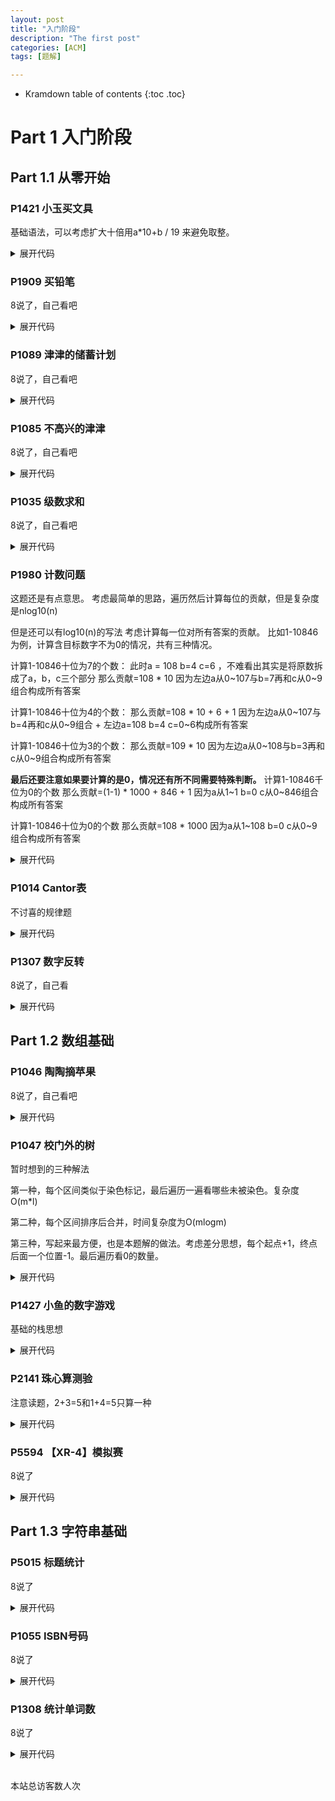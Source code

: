 ```yaml
---
layout: post
title: "入门阶段"
description: "The first post"
categories: [ACM]
tags: [题解]

---
```


* Kramdown table of contents
{:toc .toc}

# Part 1 入门阶段
## Part 1.1 从零开始
### P1421 小玉买文具

基础语法，可以考虑扩大十倍用a*10+b / 19 来避免取整。
<details> 
    <summary>展开代码</summary>
    {% highlight cpp %}
    #include <bits/stdc++.h>
    #define endl '\n'
    #define ll long long
    #define PB push_back
    #define POP pop_back
    #define INF 0x3f3f3f3f
    using namespace std;
    const int maxn = 1e5 + 10;

    int main(){			

        int a, b;
        cin >> a >> b;
        cout << (a * 10 + b) / 19;
        system("pause");
        return 0;
    }
    {% endhighlight %}
    </p>
</details>

### P1909 买铅笔
8说了，自己看吧
<details> 
    <summary>展开代码</summary>
    {% highlight cpp %}
    #include <bits/stdc++.h>
    #define endl '\n'
    #define ll long long
    #define PB push_back
    #define POP pop_back
    #define INF 0x3f3f3f3f
    using namespace std;
    const int maxn = 1e5 + 10;
    int n;
    int x, y, ans = INF;
    int main(){			

        cin >> n;
        for(int i = 1 ; i <= 3 ; ++ i){
            cin >> x >> y;
            ans = min(ans, ((n - 1) / x + 1) * y);
        }
        cout << ans;
        system("pause");
        return 0;   
    }
    {% endhighlight %}
</details>

### P1089 津津的储蓄计划
8说了，自己看吧
<details> 
    <summary>展开代码</summary>
    {% highlight cpp %}
    #include <bits/stdc++.h>
    #define endl '\n'
    #define ll long long
    #define PB push_back
    #define POP pop_back
    #define INF 0x3f3f3f3f
    using namespace std;
    const int maxn = 1e5 + 10;
    int a[13];
    int main(){			
        int ans = 0, mom = 0;
        for(int i = 1 ; i <= 12 ; ++ i){
            cin >> a[i];
            ans += 300;
            if(ans < a[i]){
                cout << "-" << i;
                // system("pause");
                return 0;
            }
            ans -= a[i];
            mom += ans / 100 * 100;
            ans %= 100;
        }
        cout << ans + mom * 1.2;
        system("pause");
        return 0;   
    }

    {% endhighlight %}
</details>

### P1085 不高兴的津津
8说了，自己看吧
<details> 
    <summary>展开代码</summary>
    {% highlight cpp %}
    #include <bits/stdc++.h>
    #define endl '\n'
    #define ll long long
    #define PB push_back
    #define POP pop_back
    #define INF 0x3f3f3f3f
    using namespace std;
    const int maxn = 1e5 + 10;
    int a, b, mx = -1, ans = 0;
    int main(){			
        for(int i = 1 ; i <= 7 ; ++ i){
            cin >> a >> b;
            if(a+b > 8 && a+b > mx){
                mx = a + b;
                ans = i;
            }
        }
        printf("%d", ans);
        system("pause");
        return 0;   
    }
    {% endhighlight %}
</details>

### P1035 级数求和
8说了，自己看吧
<details> 
    <summary>展开代码</summary>
    {% highlight cpp %}
    #include <bits/stdc++.h>
    #define endl '\n'
    #define ll long long
    #define PB push_back
    #define POP pop_back
    #define INF 0x3f3f3f3f
    using namespace std;
    const int maxn = 1e5 + 10;
    int main(){
        double ans = 0;
        int k;
        cin >> k;
        for(int i = 1 ; ; ++ i){
            ans += 1.0 / i;
            if(ans > k){
                cout << i << endl;
                break;
            }
        }
        system("pause");
        return 0;   
    }
    {% endhighlight %}
</details>

### P1980 计数问题
这题还是有点意思。
考虑最简单的思路，遍历然后计算每位的贡献，但是复杂度是nlog10(n)

但是还可以有log10(n)的写法
考虑计算每一位对所有答案的贡献。
比如1-10846为例，计算含目标数字不为0的情况，共有三种情况。

计算1-10846十位为7的个数：
此时a = 108 b=4 c=6 ，不难看出其实是将原数拆成了a，b，c三个部分
那么贡献=108 * 10 因为左边a从0~107与b=7再和c从0~9组合构成所有答案

计算1-10846十位为4的个数：
那么贡献=108 * 10 + 6 + 1 因为左边a从0~107与b=4再和c从0~9组合 + 左边a=108 b=4 c=0~6构成所有答案

计算1-10846十位为3的个数：
那么贡献=109 * 10 因为左边a从0~108与b=3再和c从0~9组合构成所有答案

**最后还要注意如果要计算的是0，情况还有所不同需要特殊判断。**
计算1-10846千位为0的个数
那么贡献=(1-1) * 1000 + 846 + 1 因为a从1~1 b=0 c从0~846组合构成所有答案

计算1-10846十位为0的个数
那么贡献=108 * 1000 因为a从1~108 b=0 c从0~9组合构成所有答案

<details> 
    <summary>展开代码</summary>
    {% highlight cpp %}
    #include <bits/stdc++.h>
    #define endl '\n'
    #define ll long long
    #define PB push_back
    #define POP pop_back
    #define INF 0x3f3f3f3f
    using namespace std;
    const int maxn = 1e5 + 10;

    int main(){
        int n, x;
        cin >> n >> x;
        int t = 1, ans = 0;
        while(t <= n){
            int a = n / (t * 10);
            int b = n / t % 10;
            int c = n % t;
            if(x){
                if(b < x) ans += a * t;
                if(b == x) ans += a * t + c + 1;
                if(b > x) ans += (a + 1) * t;
            }
            else{
                if(b) ans += a * t;
                else ans += (a - 1) * t + c + 1;
            }
            t *= 10;
        }
        cout << ans << endl;
        system("pause");
        return 0;   
    }

    {% endhighlight %}
</details>

### P1014 Cantor表
不讨喜的规律题
<details> 
    <summary>展开代码</summary>
    {% highlight cpp %}
    #include <bits/stdc++.h>
    #define endl '\n'
    #define ll long long
    #define PB push_back
    #define POP pop_back
    #define INF 0x3f3f3f3f
    using namespace std;
    const int maxn = 1e5 + 10;
    ll n;
    int main(){
        cin >> n;
        ll i = 1;   
        while(i * (i + 1) / 2 < n) i ++;
        ll j = n - i * (i - 1) / 2;
        if(i&1) cout << i - j + 1 << '/' << 1 + j - 1;
        else cout << 1 + j - 1 << '/' << i - j + 1;
        system("pause");
        return 0;   
    }
    {% endhighlight %}
</details>

### P1307 数字反转
8说了，自己看
<details> 
    <summary>展开代码</summary>
    {% highlight cpp %}
    #include <bits/stdc++.h>
    #define endl '\n'
    #define ll long long
    #define PB push_back
    #define POP pop_back
    #define INF 0x3f3f3f3f
    using namespace std;
    const int maxn = 1e5 + 10;
    char s[15];
    int main(){
        scanf("%s", s + 1);
        int ln = strlen(s + 1);
        int i = 1, j = ln, ans = 0;
        if(s[i] == '-') i ++;
        while(j >= i) ans = ans * 10 + s[j] - '0', j --;
        if(i>1) cout << "-";
        cout << ans;
        system("pause");
        return 0;   
    }
    {% endhighlight %}
</details>

## Part 1.2 数组基础
### P1046 陶陶摘苹果
8说了，自己看吧
<details> 
    <summary>展开代码</summary>
    {% highlight cpp %}
    #include <bits/stdc++.h>
    #define endl '\n'
    #define ll long long
    #define PB push_back
    #define POP pop_back
    #define INF 0x3f3f3f3f
    using namespace std;
    const int maxn = 1e5 + 10;
    int x[11], ans;
    int main(){
        for(int i = 1 ; i <= 10 ; ++ i){
            cin >> x[i];
            x[i] -= 30;
        }
        cin >> x[0];
        for(int i = 1 ; i <= 10 ; ++ i){
            if(x[i] <= x[0]) ans ++;
        }
        cout << ans;
        system("pause");
        return 0;   
    }
    {% endhighlight %}
</details>

### P1047 校门外的树
暂时想到的三种解法

第一种，每个区间类似于染色标记，最后遍历一遍看哪些未被染色。复杂度O(m*l)

第二种，每个区间排序后合并，时间复杂度为O(mlogm)

第三种，写起来最方便，也是本题解的做法。考虑差分思想，每个起点+1，终点后面一个位置-1。最后遍历看0的数量。
<details> 
    <summary>展开代码</summary>
    {% highlight cpp %}
    #include <bits/stdc++.h>
    #define endl '\n'
    #define ll long long
    #define PB push_back
    #define POP pop_back
    #define INF 0x3f3f3f3f
    using namespace std;
    const int maxn = 1e5 + 10;
    int n, m, x, y, ans;
    int a[maxn];
    int main(){
        cin >> n >> m;
        for(int i = 1 ; i <= m ; ++ i){
            cin >> x >> y;
            a[x] += 1;
            a[y + 1] -= 1;
        }
        for(int i = 0 ; i <= n ; ++ i){
            if(i) a[i] = a[i-1] + a[i];
            if(a[i] == 0) ans ++;
        }
        
        cout << ans;
        system("pause");
        return 0;   
    }
    {% endhighlight %}
</details>

### P1427 小鱼的数字游戏
基础的栈思想
<details> 
    <summary>展开代码</summary>
    {% highlight cpp %}
    #include <bits/stdc++.h>
    #define endl '\n'
    #define ll long long
    #define PB push_back
    #define POP pop_back
    #define INF 0x3f3f3f3f
    using namespace std;
    const int maxn = 1e5 + 10;
    int x;
    stack<int> s;
    int main(){
        while(scanf("%d", &x) && x){
            s.push(x);
        }
        while(s.size()){
            printf("%d%c", s.top(), s.size()>1?' ':'\n');
            s.pop();
        }
        system("pause");
        return 0;   
    }
    {% endhighlight %}
</details>

### P2141 珠心算测验
注意读题，2+3=5和1+4=5只算一种
<details> 
    <summary>展开代码</summary>
    {% highlight cpp %}
    #include <bits/stdc++.h>
    #define endl '\n'
    #define ll long long
    #define PB push_back
    #define POP pop_back
    #define INF 0x3f3f3f3f
    using namespace std;
    const int maxn = 2e4 + 10;
    int n, x[102], len, vis[maxn], ans = 0;
    int main(){
        cin >> n;
        for(int i = 1 ; i <= n ; ++ i){
            cin >> x[i];
            vis[x[i]] ++;
        }
        sort(x + 1, x + 1 + n);
        len = unique(x + 1, x + 1 + n) - x - 1;
        for(int i = 3 ; i <= len ; ++ i){
            for(int j = 1 ; j < i ; ++ j){
                if(vis[x[i]-x[j]] && x[i]-x[j] < x[j]){
                    ans ++;
                    break;
                }
            }
        }
        cout << ans;
        system("pause");
        return 0;   
    }
    {% endhighlight %}
</details>

### P5594 【XR-4】模拟赛
8说了
<details> 
    <summary>展开代码</summary>
    {% highlight cpp %}
    #include <bits/stdc++.h>
    #define endl '\n'
    #define ll long long
    #define PB push_back
    #define POP pop_back
    #define INF 0x3f3f3f3f
    using namespace std;
    const int maxn = 1e3 + 10;
    int n, m, k;
    int a[maxn][maxn], x;
    int main(){
        cin >> n >> m >> k;
        for(int i = 1 ; i <= n ; ++ i){
            int p = 0;
            for(int j = 1 ; j <= m ; ++ j){
                cin >> x;
                a[x][++p] = 1;
            }
        }
        for(int i = 1 ; i <= k ; ++ i){
            int t = 0;
            for(int j = 1 ; j <= m ; ++ j) t += a[i][j];

            printf("%d%c", t, i!=k?' ':'\n');
        }
        system("pause");
        return 0;   
    }
    {% endhighlight %}
</details>

## Part 1.3 字符串基础
### P5015 标题统计
8说了
<details> 
    <summary>展开代码</summary>
    {% highlight cpp %}
    #include <bits/stdc++.h>
    #define endl '\n'
    #define ll long long
    #define PB push_back
    #define POP pop_back
    #define INF 0x3f3f3f3f
    using namespace std;
    const int maxn = 1e3 + 10;
    string s;
    int main(){
        getline(cin, s);
        int ans = 0;
        for(int i = 0 ; i < s.length() ; ++ i){
            if((s[i] <= 'z' && s[i] >= 'a') || (s[i] >= '0' && s[i] <= '9') || (s[i] >= 'A' && s[i] <= 'Z')){
                ans ++;
            }
        }
        cout << ans;
        system("pause");
        return 0;   
    }
    {% endhighlight %}
</details>

### P1055 ISBN号码
8说了
<details> 
    <summary>展开代码</summary>
    {% highlight cpp %}
    #include <bits/stdc++.h>
    #define endl '\n'
    #define ll long long
    #define PB push_back
    #define POP pop_back
    #define INF 0x3f3f3f3f
    using namespace std;
    const int maxn = 1e3 + 10;
    string s;
    int main(){
        cin >> s;
        int ln = s.length();
        int x = (s[0]-'0')*1 + (s[2]-'0')*2 + (s[3]-'0')*3 + (s[4]-'0')*4 + (s[6]-'0')*5 
        + (s[7]-'0')*6 + (s[8]-'0')*7 + (s[9]-'0')*8 + (s[10]-'0')*9;
        x %= 11;
        if(x == 10){
            if(s[12] == 'X') cout << "Right";
            else{
                cout << s.substr(0, 12) << 'X';
            }
        }
        else{
            if(s[12] == x + '0') cout << "Right";
            else{
                cout << s.substr(0, 12) << x;
            }
        }
        system("pause");
        return 0;   
    }
    {% endhighlight %}
</details>

### P1308 统计单词数
8说了
<details> 
    <summary>展开代码</summary>
    {% highlight cpp %}
    #include <bits/stdc++.h>
    #define endl '\n'
    #define ll long long
    #define PB push_back
    #define POP pop_back
    #define INF 0x3f3f3f3f
    using namespace std;
    const int maxn = 1e3 + 10;
    string s, t;
    int pos = -1, cnt;
    int main(){
        cin >> s;
        getchar();
        getline(cin, t);
        int ls = s.length();
        for(int i = 0 ; i < ls ; ++ i) if(s[i] <= 'Z' && s[i] >= 'A') s[i] = s[i] - 'A' + 'a';
        int lt = t.length();
        for(int i = 0 ; i < lt ; ++ i) if(t[i] <= 'Z' && t[i] >= 'A') t[i] = t[i] - 'A' + 'a';
        for(int i = 0 ; i < lt - ls ; ++ i){
            // cout << s[i] << ' ' << t[i] << ' ' << t .substr(i, ls) << endl;
            if(i == 0 || t[i-1] == ' '){
                if(s[0] == t[i] && t.substr(i, ls) == s && (t[i + ls] == ' ' || i + ls == lt - 1)){
                    cnt ++;
                    if(pos == -1) pos = i;
                    i = i + ls - 1;
                } 
            }
        }
        if(pos != -1) cout << cnt << ' ' << pos;
        else cout << pos;
        system("pause");
        return 0;   
    }
    {% endhighlight %}
</details>

[^1]: This is a footnote.

[kramdown]: https://kramdown.gettalong.org/
[Simple Texture]: https://github.com/yizeng/jekyll-theme-simple-texture

<!-- Link Gitalk 的支持文件  -->
<link rel="stylesheet" href="https://unpkg.com/gitalk/dist/gitalk.css">
<script src="https://unpkg.com/gitalk@latest/dist/gitalk.min.js"></script>
<div id="gitalk-container"></div>
<script type="text/javascript">
    var gitalk = new Gitalk({

    // gitalk的主要参数
        clientID: '33599ca507921d70615d',
        clientSecret: '1e6229b3a409aac51d5d51dc5458a9c257ca59a9',
        repo: '300id.github.io',
        owner: '300id',
        admin: ['300id'],
        id:'2021-05-02-how-to-build-a-blog',

    });
    gitalk.render('gitalk-container');
</script>
<!-- Gitalk end -->

<script async src="//busuanzi.ibruce.info/busuanzi/2.3/busuanzi.pure.mini.js"></script>
<span id="busuanzi_container_site_uv"><br>
  本站总访客数<span id="busuanzi_value_site_uv"></span>人次
</span>
